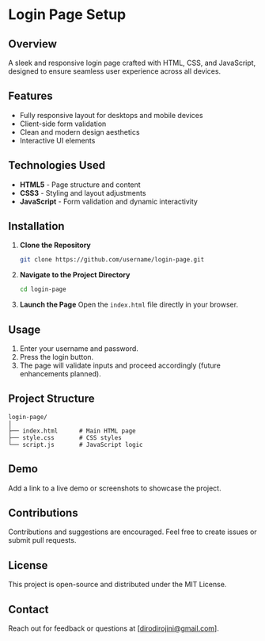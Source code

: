 # Login Page Setup

## Overview
A sleek and responsive login page crafted with HTML, CSS, and JavaScript, designed to ensure seamless user experience across all devices.

## Features
- Fully responsive layout for desktops and mobile devices
- Client-side form validation
- Clean and modern design aesthetics
- Interactive UI elements

## Technologies Used
- **HTML5** - Page structure and content
- **CSS3** - Styling and layout adjustments
- **JavaScript** - Form validation and dynamic interactivity

## Installation
1. **Clone the Repository**
   ```bash
   git clone https://github.com/username/login-page.git
   ```

2. **Navigate to the Project Directory**
   ```bash
   cd login-page
   ```

3. **Launch the Page**
   Open the `index.html` file directly in your browser.

## Usage
1. Enter your username and password.
2. Press the login button.
3. The page will validate inputs and proceed accordingly (future enhancements planned).

## Project Structure
```
login-page/
│
├── index.html      # Main HTML page
├── style.css       # CSS styles
└── script.js       # JavaScript logic
```

## Demo
Add a link to a live demo or screenshots to showcase the project.

## Contributions
Contributions and suggestions are encouraged. Feel free to create issues or submit pull requests.

## License
This project is open-source and distributed under the MIT License.

## Contact
Reach out for feedback or questions at [dirodirojini@gmail.com].


